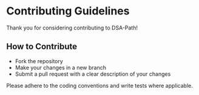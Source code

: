 # Contributing Guidelines

Thank you for considering contributing to DSA-Path!

## How to Contribute
- Fork the repository
- Make your changes in a new branch
- Submit a pull request with a clear description of your changes

Please adhere to the coding conventions and write tests where applicable.
